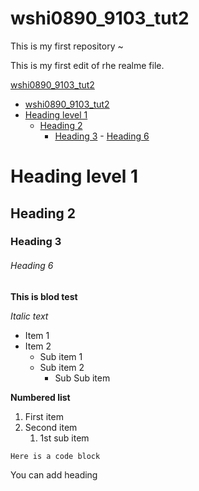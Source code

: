 # wshi0890_9103_tut2
This is my first repository ~

This is my first edit of rhe realme file.

[wshi0890\_9103\_tut2](#wshi0890_9103_tut2)
- [wshi0890\_9103\_tut2](#wshi0890_9103_tut2)
- [Heading level 1](#heading-level-1)
  - [Heading 2](#heading-2)
    - [Heading 3](#heading-3)
          - [Heading 6](#heading-6)

# Heading level 1
## Heading 2
### Heading 3

###### Heading 6

**This is blod test**

*Italic text*

- Item 1
- Item 2
  - Sub item 1
  - Sub item 2
    - Sub Sub item

**Numbered list**
1. First item
2. Second item
    1. 1st sub item

```
Here is a code block
```
You can add heading
